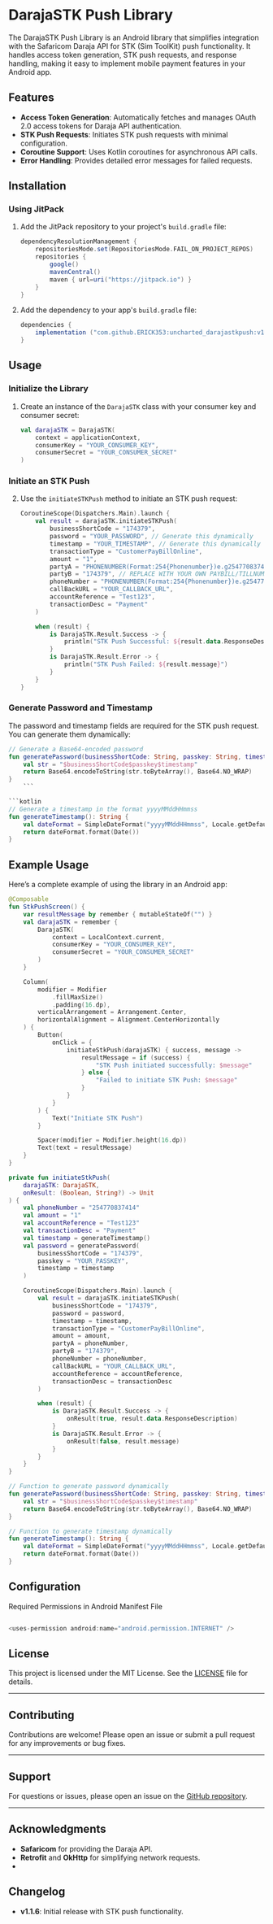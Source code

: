 # DarajaSTK Push Library

The DarajaSTK Push Library is an Android library that simplifies integration with the Safaricom Daraja API for STK (Sim ToolKit) push functionality. It handles access token generation, STK push requests, and response handling, making it easy to implement mobile payment features in your Android app.

## Features

- **Access Token Generation**: Automatically fetches and manages OAuth 2.0 access tokens for Daraja API authentication.
- **STK Push Requests**: Initiates STK push requests with minimal configuration.
- **Coroutine Support**: Uses Kotlin coroutines for asynchronous API calls.
- **Error Handling**: Provides detailed error messages for failed requests.

## Installation

### Using JitPack

1. Add the JitPack repository to your project's `build.gradle` file:

    ```groovy
    dependencyResolutionManagement {
        repositoriesMode.set(RepositoriesMode.FAIL_ON_PROJECT_REPOS)
        repositories {
            google()
            mavenCentral()
            maven { url=uri("https://jitpack.io") }
        }
    }
    ```

2. Add the dependency to your app's `build.gradle` file:

    ```groovy
    dependencies {
        implementation ("com.github.ERICK353:uncharted_darajastkpush:v1.1.6")
    }
    ```

## Usage

### Initialize the Library

1. Create an instance of the `DarajaSTK` class with your consumer key and consumer secret:

    ```kotlin
    val darajaSTK = DarajaSTK(
        context = applicationContext,
        consumerKey = "YOUR_CONSUMER_KEY",
        consumerSecret = "YOUR_CONSUMER_SECRET"
    )
    ```

### Initiate an STK Push

2. Use the `initiateSTKPush` method to initiate an STK push request:

    ```kotlin
    CoroutineScope(Dispatchers.Main).launch {
        val result = darajaSTK.initiateSTKPush(
            businessShortCode = "174379",
            password = "YOUR_PASSWORD", // Generate this dynamically
            timestamp = "YOUR_TIMESTAMP", // Generate this dynamically
            transactionType = "CustomerPayBillOnline",
            amount = "1",
            partyA = "PHONENUMBER(Format:254{Phonenumber})e.g254770837414",
            partyB = "174379", // REPLACE WITH YOUR OWN PAYBILL/TILLNUMBER
            phoneNumber = "PHONENUMBER(Format:254{Phonenumber})e.g254770837414",
            callBackURL = "YOUR_CALLBACK_URL",
            accountReference = "Test123",
            transactionDesc = "Payment"
        )

        when (result) {
            is DarajaSTK.Result.Success -> {
                println("STK Push Successful: ${result.data.ResponseDescription}")
            }
            is DarajaSTK.Result.Error -> {
                println("STK Push Failed: ${result.message}")
            }
        }
    }
    ```

### Generate Password and Timestamp

The password and timestamp fields are required for the STK push request. You can generate them dynamically:

```kotlin
// Generate a Base64-encoded password
fun generatePassword(businessShortCode: String, passkey: String, timestamp: String): String {
    val str = "$businessShortCode$passkey$timestamp"
    return Base64.encodeToString(str.toByteArray(), Base64.NO_WRAP)
}
    ```

```kotlin
// Generate a timestamp in the format yyyyMMddHHmmss
fun generateTimestamp(): String {
    val dateFormat = SimpleDateFormat("yyyyMMddHHmmss", Locale.getDefault())
    return dateFormat.format(Date())
}
   ```

## Example Usage

Here’s a complete example of using the library in an Android app:

```kotlin
@Composable
fun StkPushScreen() {
    var resultMessage by remember { mutableStateOf("") }
    val darajaSTK = remember {
        DarajaSTK(
            context = LocalContext.current,
            consumerKey = "YOUR_CONSUMER_KEY",
            consumerSecret = "YOUR_CONSUMER_SECRET"
        )
    }

    Column(
        modifier = Modifier
            .fillMaxSize()
            .padding(16.dp),
        verticalArrangement = Arrangement.Center,
        horizontalAlignment = Alignment.CenterHorizontally
    ) {
        Button(
            onClick = {
                initiateStkPush(darajaSTK) { success, message ->
                    resultMessage = if (success) {
                        "STK Push initiated successfully: $message"
                    } else {
                        "Failed to initiate STK Push: $message"
                    }
                }
            }
        ) {
            Text("Initiate STK Push")
        }

        Spacer(modifier = Modifier.height(16.dp))
        Text(text = resultMessage)
    }
}

private fun initiateStkPush(
    darajaSTK: DarajaSTK,
    onResult: (Boolean, String?) -> Unit
) {
    val phoneNumber = "254770837414"
    val amount = "1"
    val accountReference = "Test123"
    val transactionDesc = "Payment"
    val timestamp = generateTimestamp()
    val password = generatePassword(
        businessShortCode = "174379",
        passkey = "YOUR_PASSKEY",
        timestamp = timestamp
    )

    CoroutineScope(Dispatchers.Main).launch {
        val result = darajaSTK.initiateSTKPush(
            businessShortCode = "174379",
            password = password,
            timestamp = timestamp,
            transactionType = "CustomerPayBillOnline",
            amount = amount,
            partyA = phoneNumber,
            partyB = "174379",
            phoneNumber = phoneNumber,
            callBackURL = "YOUR_CALLBACK_URL",
            accountReference = accountReference,
            transactionDesc = transactionDesc
        )

        when (result) {
            is DarajaSTK.Result.Success -> {
                onResult(true, result.data.ResponseDescription)
            }
            is DarajaSTK.Result.Error -> {
                onResult(false, result.message)
            }
        }
    }
}

// Function to generate password dynamically
fun generatePassword(businessShortCode: String, passkey: String, timestamp: String): String {
    val str = "$businessShortCode$passkey$timestamp"
    return Base64.encodeToString(str.toByteArray(), Base64.NO_WRAP)
}

// Function to generate timestamp dynamically
fun generateTimestamp(): String {
    val dateFormat = SimpleDateFormat("yyyyMMddHHmmss", Locale.getDefault())
    return dateFormat.format(Date())
}
  ```
## Configuration

Required Permissions in Android Manifest File
```kotlin

<uses-permission android:name="android.permission.INTERNET" />

  ```

## License
This project is licensed under the MIT License. See the [LICENSE](LICENSE) file for details.

---

## Contributing
Contributions are welcome! Please open an issue or submit a pull request for any improvements or bug fixes.

---

## Support
For questions or issues, please open an issue on the [GitHub repository](https://github.com/ERICK353/uncharted_darajastkpush).

---

## Acknowledgments
- **Safaricom** for providing the Daraja API.
- **Retrofit** and **OkHttp** for simplifying network requests.
- 
## Changelog
- **v1.1.6**: Initial release with STK push functionality.
